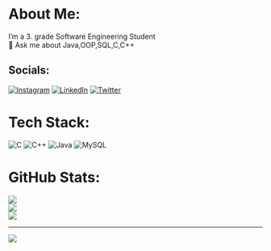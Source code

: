 # About Me:
 I’m a 3. grade Software Engineering Student<br>💬 Ask me about Java,OOP,SQL,C,C++<br>


## Socials:
[![Instagram](https://img.shields.io/badge/Instagram-%23E4405F.svg?logo=Instagram&logoColor=white)](https://instagram.com/bahajyy) [![LinkedIn](https://img.shields.io/badge/LinkedIn-%230077B5.svg?logo=linkedin&logoColor=white)](https://linkedin.com/in/bahajyy) [![Twitter](https://img.shields.io/badge/Twitter-%231DA1F2.svg?logo=Twitter&logoColor=white)](https://twitter.com/bahajyy) 

#  Tech Stack:
![C](https://img.shields.io/badge/c-%2300599C.svg?style=for-the-badge&logo=c&logoColor=white) ![C++](https://img.shields.io/badge/c++-%2300599C.svg?style=for-the-badge&logo=c%2B%2B&logoColor=white) ![Java](https://img.shields.io/badge/java-%23ED8B00.svg?style=for-the-badge&logo=java&logoColor=white) ![MySQL](https://img.shields.io/badge/mysql-%2300f.svg?style=for-the-badge&logo=mysql&logoColor=white)
# GitHub Stats:
![](https://github-readme-stats.vercel.app/api?username=bahajyy&theme=radical&hide_border=false&include_all_commits=false&count_private=false)<br/>
![](https://github-readme-streak-stats.herokuapp.com/?user=bahajyy&theme=radical&hide_border=false)<br/>
![](https://github-readme-stats.vercel.app/api/top-langs/?username=bahajyy&theme=radical&hide_border=false&include_all_commits=false&count_private=false&layout=compact)

---
[![](https://visitcount.itsvg.in/api?id=bahajyy&icon=6&color=0)](https://visitcount.itsvg.in)

<!-- Proudly created with GPRM ( https://gprm.itsvg.in ) -->
